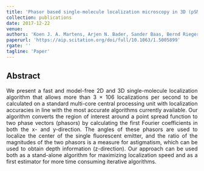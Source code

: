 ```yaml
---
title: 'Phasor based single-molecule localization microscopy in 3D (pSMLM-3D): An algorithm for MHz localization rates using standard CPUs'
collection: publications
date: 2017-12-22
venue: 
authors: 'Koen J. A. Martens, Arjen N. Bader, Sander Baas, Bernd Rieger, and  Johannes Hohlbein'
paperurl: 'https://aip.scitation.org/doi/full/10.1063/1.5005899'
rgate: ''
tagline: 'Paper'
---
```


<h2> Abstract </h2>
<p align= "justify">
We present a fast and model-free 2D and 3D single-molecule localization algorithm that allows more than 3 × 106 localizations per second to be calculated on a standard multi-core central processing unit with localization accuracies in line with the most accurate algorithms currently available. Our algorithm converts the region of interest around a point spread function to two phase vectors (phasors) by calculating the first Fourier coefficients in both the x- and y-direction. The angles of these phasors are used to localize the center of the single fluorescent emitter, and the ratio of the magnitudes of the two phasors is a measure for astigmatism, which can be used to obtain depth information (z-direction). Our approach can be used both as a stand-alone algorithm for maximizing localization speed and as a first estimator for more time consuming iterative algorithms.
